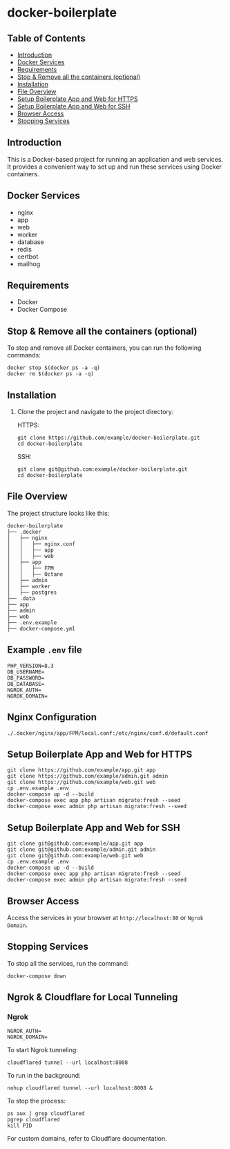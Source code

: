 # docker-boilerplate

## Table of Contents
- [Introduction](#introduction)
- [Docker Services](#docker-services)
- [Requirements](#requirements)
- [Stop & Remove all the containers (optional)](#stop--remove-all-the-containers-optional)
- [Installation](#installation)
- [File Overview](#file-overview)
- [Setup Boilerplate App and Web for HTTPS](#setup-Boilerplate-app-and-web-for-https)
- [Setup Boilerplate App and Web for SSH](#setup-Boilerplate-app-and-web-for-ssh)
- [Browser Access](#browser-access)
- [Stopping Services](#stopping-services)

## Introduction
This is a Docker-based project for running an application and web services. It provides a convenient way to set up and run these services using Docker containers.

## Docker Services
- nginx
- app
- web
- worker
- database
- redis
- certbot
- mailhog

## Requirements
- Docker
- Docker Compose

## Stop & Remove all the containers (optional)
To stop and remove all Docker containers, you can run the following commands:

```shell
docker stop $(docker ps -a -q)
docker rm $(docker ps -a -q)
```

## Installation
1. Clone the project and navigate to the project directory:

   HTTPS:
   ```shell
   git clone https://github.com/example/docker-boilerplate.git
   cd docker-boilerplate
   ```

   SSH:
   ```shell
   git clone git@github.com:example/docker-boilerplate.git
   cd docker-boilerplate
   ```

## File Overview
The project structure looks like this:

```shell
docker-boilerplate
├── .docker
│   ├── nginx
│   │   ├── nginx.conf
│   │   ├── app
│   │   ├── web
│   ├── app
│   │   ├── FPM
│   │   ├── Octane
│   ├── admin
│   ├── worker
│   ├── postgres
├── .data
├── app
├── admin
├── web
├── .env.example
├── docker-compose.yml
```

## Example `.env` file
```shell
PHP_VERSION=8.3
DB_USERNAME=
DB_PASSWORD=
DB_DATABASE=
NGROK_AUTH=
NGROK_DOMAIN=
```

## Nginx Configuration

```shell
./.docker/nginx/app/FPM/local.conf:/etc/nginx/conf.d/default.conf
```

## Setup Boilerplate App and Web for HTTPS
```shell
git clone https://github.com/example/app.git app
git clone https://github.com/example/admin.git admin
git clone https://github.com/example/web.git web
cp .env.example .env
docker-compose up -d --build
docker-compose exec app php artisan migrate:fresh --seed
docker-compose exec admin php artisan migrate:fresh --seed
```

## Setup Boilerplate App and Web for SSH
```shell
git clone git@github.com:example/app.git app
git clone git@github.com:example/admin.git admin
git clone git@github.com:example/web.git web
cp .env.example .env
docker-compose up -d --build
docker-compose exec app php artisan migrate:fresh --seed
docker-compose exec admin php artisan migrate:fresh --seed
```

## Browser Access
Access the services in your browser at `http://localhost:80` or `Ngrok Domain`.

## Stopping Services
To stop all the services, run the command:
```shell
docker-compose down
```

## Ngrok & Cloudflare for Local Tunneling

### Ngrok
```shell
NGROK_AUTH=
NGROK_DOMAIN=
```

To start Ngrok tunneling:
```shell
cloudflared tunnel --url localhost:8008
```
To run in the background:
```shell
nohup cloudflared tunnel --url localhost:8008 &
```
To stop the process:
```shell
ps aux | grep cloudflared
pgrep cloudflared
kill PID
```

For custom domains, refer to Cloudflare documentation.

